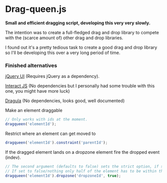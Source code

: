 # Drag-queen.js
**Small and efficient dragging script, developing this very very slowly.**

The intention was to create a full-fledged drag and drop library to compete with the (scarce amount of) other drag and drop libraries.

I found out it's a pretty tedious task to create a good drag and drop library so I'll be developing this over a very long period of time.

### Finished alternatives
[jQuery UI](https://jqueryui.com/) (Requires jQuery as a dependency).

[Interact JS](http://interactjs.io/) (No dependencies but I personally had some trouble with this one, you might have more luck)

[Dragula](https://github.com/bevacqua/dragula) (No dependencies, looks good, well documented)


Make an element draggable
```javascript
// Only works with ids at the moment.
dragqueen('elementId');
```

Restrict where an element can get moved to
```javascript
dragqueen('elementId').constraint('parentId');
```

If the dragged element lands on a dropzone element fire the dropped event (indev).
```javascript
// The second argument (defaults to false) sets the strict option, if set to true the entire element has to be within the dropzone
// If set to false/nothing only half of the element has to be within the dropzone
dragqueen('elementId').dropzone('dropzoneId', true);
```
